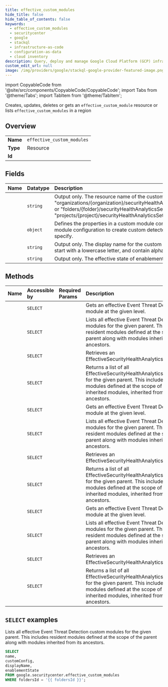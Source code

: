 ```yaml
---
title: effective_custom_modules
hide_title: false
hide_table_of_contents: false
keywords:
  - effective_custom_modules
  - securitycenter
  - google
  - stackql
  - infrastructure-as-code
  - configuration-as-data
  - cloud inventory
description: Query, deploy and manage Google Cloud Platform (GCP) infrastructure and resources using SQL
custom_edit_url: null
image: /img/providers/google/stackql-google-provider-featured-image.png
---
```


import CopyableCode from '@site/src/components/CopyableCode/CopyableCode';
import Tabs from '@theme/Tabs';
import TabItem from '@theme/TabItem';

Creates, updates, deletes or gets an <code>effective_custom_module</code> resource or lists <code>effective_custom_modules</code> in a region

## Overview
<table><tbody>
<tr><td><b>Name</b></td><td><code>effective_custom_modules</code></td></tr>
<tr><td><b>Type</b></td><td>Resource</td></tr>
<tr><td><b>Id</b></td><td><CopyableCode code="google.securitycenter.effective_custom_modules" /></td></tr>
</tbody></table>

## Fields
| Name | Datatype | Description |
|:-----|:---------|:------------|
| <CopyableCode code="name" /> | `string` | Output only. The resource name of the custom module. Its format is "organizations/{organization}/securityHealthAnalyticsSettings/effectiveCustomModules/{customModule}", or "folders/{folder}/securityHealthAnalyticsSettings/effectiveCustomModules/{customModule}", or "projects/{project}/securityHealthAnalyticsSettings/effectiveCustomModules/{customModule}" |
| <CopyableCode code="customConfig" /> | `object` | Defines the properties in a custom module configuration for Security Health Analytics. Use the custom module configuration to create custom detectors that generate custom findings for resources that you specify. |
| <CopyableCode code="displayName" /> | `string` | Output only. The display name for the custom module. The name must be between 1 and 128 characters, start with a lowercase letter, and contain alphanumeric characters or underscores only. |
| <CopyableCode code="enablementState" /> | `string` | Output only. The effective state of enablement for the module at the given level of the hierarchy. |

## Methods
| Name | Accessible by | Required Params | Description |
|:-----|:--------------|:----------------|:------------|
| <CopyableCode code="folders_event_threat_detection_settings_effective_custom_modules_get" /> | `SELECT` | <CopyableCode code="effectiveCustomModulesId, foldersId" /> | Gets an effective Event Threat Detection custom module at the given level. |
| <CopyableCode code="folders_event_threat_detection_settings_effective_custom_modules_list" /> | `SELECT` | <CopyableCode code="foldersId" /> | Lists all effective Event Threat Detection custom modules for the given parent. This includes resident modules defined at the scope of the parent along with modules inherited from its ancestors. |
| <CopyableCode code="folders_security_health_analytics_settings_effective_custom_modules_get" /> | `SELECT` | <CopyableCode code="effectiveCustomModulesId, foldersId" /> | Retrieves an EffectiveSecurityHealthAnalyticsCustomModule. |
| <CopyableCode code="folders_security_health_analytics_settings_effective_custom_modules_list" /> | `SELECT` | <CopyableCode code="foldersId" /> | Returns a list of all EffectiveSecurityHealthAnalyticsCustomModules for the given parent. This includes resident modules defined at the scope of the parent, and inherited modules, inherited from CRM ancestors. |
| <CopyableCode code="organizations_event_threat_detection_settings_effective_custom_modules_get" /> | `SELECT` | <CopyableCode code="effectiveCustomModulesId, organizationsId" /> | Gets an effective Event Threat Detection custom module at the given level. |
| <CopyableCode code="organizations_event_threat_detection_settings_effective_custom_modules_list" /> | `SELECT` | <CopyableCode code="organizationsId" /> | Lists all effective Event Threat Detection custom modules for the given parent. This includes resident modules defined at the scope of the parent along with modules inherited from its ancestors. |
| <CopyableCode code="organizations_security_health_analytics_settings_effective_custom_modules_get" /> | `SELECT` | <CopyableCode code="effectiveCustomModulesId, organizationsId" /> | Retrieves an EffectiveSecurityHealthAnalyticsCustomModule. |
| <CopyableCode code="organizations_security_health_analytics_settings_effective_custom_modules_list" /> | `SELECT` | <CopyableCode code="organizationsId" /> | Returns a list of all EffectiveSecurityHealthAnalyticsCustomModules for the given parent. This includes resident modules defined at the scope of the parent, and inherited modules, inherited from CRM ancestors. |
| <CopyableCode code="projects_event_threat_detection_settings_effective_custom_modules_get" /> | `SELECT` | <CopyableCode code="effectiveCustomModulesId, projectsId" /> | Gets an effective Event Threat Detection custom module at the given level. |
| <CopyableCode code="projects_event_threat_detection_settings_effective_custom_modules_list" /> | `SELECT` | <CopyableCode code="projectsId" /> | Lists all effective Event Threat Detection custom modules for the given parent. This includes resident modules defined at the scope of the parent along with modules inherited from its ancestors. |
| <CopyableCode code="projects_security_health_analytics_settings_effective_custom_modules_get" /> | `SELECT` | <CopyableCode code="effectiveCustomModulesId, projectsId" /> | Retrieves an EffectiveSecurityHealthAnalyticsCustomModule. |
| <CopyableCode code="projects_security_health_analytics_settings_effective_custom_modules_list" /> | `SELECT` | <CopyableCode code="projectsId" /> | Returns a list of all EffectiveSecurityHealthAnalyticsCustomModules for the given parent. This includes resident modules defined at the scope of the parent, and inherited modules, inherited from CRM ancestors. |

## `SELECT` examples

Lists all effective Event Threat Detection custom modules for the given parent. This includes resident modules defined at the scope of the parent along with modules inherited from its ancestors.

```sql
SELECT
name,
customConfig,
displayName,
enablementState
FROM google.securitycenter.effective_custom_modules
WHERE foldersId = '{{ foldersId }}'; 
```
